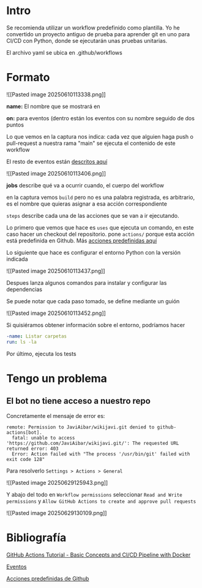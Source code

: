# Intro

Se recomienda utilizar un workflow predefinido como plantilla. Yo he convertido un proyecto antiguo de prueba para aprender git en uno para CI/CD con Python, donde se ejecutarán unas pruebas unitarias.

El archivo yaml se ubica en .github/workflows

# Formato

![[Pasted image 20250610113338.png]]

**name:** El nombre que se mostrará en 

**on:** para eventos (dentro están los eventos con su nombre seguido de dos puntos

Lo que vemos en la captura nos indica: cada vez que alguien haga push o pull-request a nuestra rama "main" se ejecuta el contenido de este workflow

El resto de eventos están [descritos aquí](https://docs.github.com/en/actions/using-workflows/events-that-trigger-workflows)

![[Pasted image 20250610113406.png]]

**jobs** describe qué va a ocurrir cuando, el cuerpo del workflow

en la captura vemos `build` pero no es una palabra registrada, es arbitrario, es el nombre que quieras asignar a esa acción correspondiente

`steps` describe cada una de las acciones que se van a ir ejecutando.

Lo primero que vemos que hace es `uses` que ejecuta un comando, en este caso hacer un checkout del repositorio. pone `actions/` porque esta acción está predefinida en Github. Más [acciones predefinidas aquí](https://github.com/actions)

Lo siguiente que hace es configurar el entorno Python con la versión indicada

![[Pasted image 20250610113437.png]]

Despues lanza algunos comandos para instalar y configurar las dependencias

Se puede notar que cada paso tomado, se define mediante un guión

![[Pasted image 20250610113452.png]]
  
Si quisiéramos obtener información sobre el entorno, podríamos hacer

```yml
-name: Listar carpetas
run: ls -la
```


Por último, ejecuta los tests

# Tengo un problema

## El bot no tiene acceso a nuestro repo

Concretamente el mensaje de error es:

``` 
remote: Permission to JaviAibar/wikijavi.git denied to github-actions[bot].
  fatal: unable to access 'https://github.com/JaviAibar/wikijavi.git/': The requested URL returned error: 403
  Error: Action failed with "The process '/usr/bin/git' failed with exit code 128"
  ``` 

Para resolverlo `Settings > Actions > General `

![[Pasted image 20250629125943.png]]

Y abajo del todo en `Workflow permissions` seleccionar `Read and Write permissions` y `Allow GitHub Actions to create and approve pull requests`

![[Pasted image 20250629130109.png]]
# Bibliografía

[GitHub Actions Tutorial - Basic Concepts and CI/CD Pipeline with Docker](https://www.youtube.com/watch?v=R8_veQiYBjI)

[Eventos](https://docs.github.com/en/actions/using-workflows/events-that-trigger-workflows)

[Acciones predefinidas de Github](https://github.com/actions)